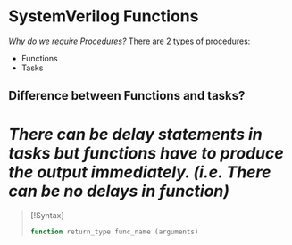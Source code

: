 # SystemVerilog Functions

*Why do we require Procedures?*
There are 2 types of procedures:
- Functions
- Tasks

## Difference between Functions and tasks?
***There can be delay statements in tasks but functions have to produce the output immediately. (i.e. There can be no delays in function)***
= 
>[!Syntax]
>``` sv
>function return_type func_name (arguments)
>```

